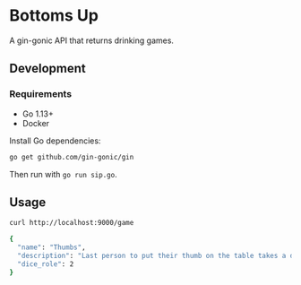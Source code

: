 # Bottoms Up

A gin-gonic API that returns drinking games.

## Development

### Requirements

- Go 1.13+
- Docker

Install Go dependencies:

```bash
go get github.com/gin-gonic/gin
```

Then run with `go run sip.go`.

## Usage

```bash
curl http://localhost:9000/game

{
  "name": "Thumbs",
  "description": "Last person to put their thumb on the table takes a drink",
  "dice_role": 2
}
```
